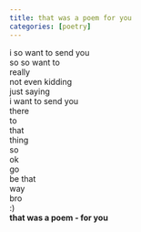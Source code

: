 ```yaml
---
title: that was a poem for you
categories: [poetry]
---
```


i so want to send you  
so so want to  
really  
not even kidding  
just saying  
i want to send you  
there  
to  
that  
thing  
so   
ok  
go  
be that   
way  
bro  
:)  
**that was a poem - for you**  
